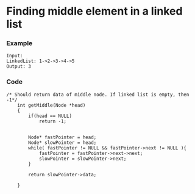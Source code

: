 # Finding middle element in a linked list

### Example
```
Input:
LinkedList: 1->2->3->4->5
Output: 3 
```

### Code
``` 
/* Should return data of middle node. If linked list is empty, then  -1*/
    int getMiddle(Node *head)
    {
        if(head == NULL)
            return -1;
            
        
        Node* fastPointer = head;
        Node* slowPointer = head;
        while( fastPointer != NULL && fastPointer->next != NULL ){
            fastPointer = fastPointer->next->next;
            slowPointer = slowPointer->next;
        }
        
        return slowPointer->data;

    }

```











